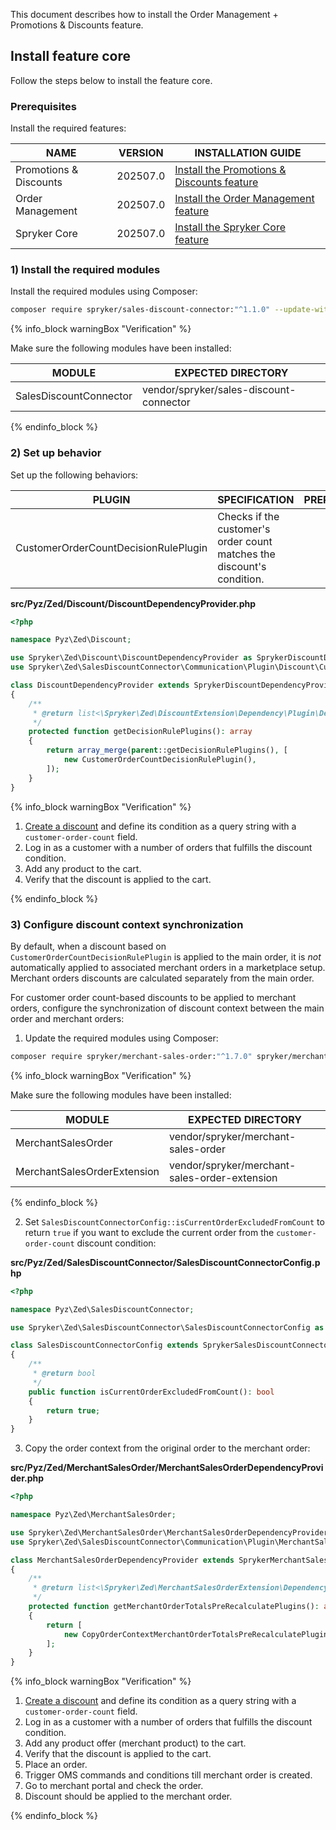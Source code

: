 This document describes how to install the Order Management + Promotions & Discounts feature.

## Install feature core

Follow the steps below to install the feature core.

### Prerequisites

Install the required features:

| NAME                   | VERSION          | INSTALLATION GUIDE                                                                                                                                                                                |
|------------------------|------------------|---------------------------------------------------------------------------------------------------------------------------------------------------------------------------------------------------|
| Promotions & Discounts | 202507.0 | [Install the Promotions & Discounts feature](/docs/pbc/all/discount-management/latest/base-shop/install-and-upgrade/install-features/install-the-promotions-and-discounts-feature.html) |
| Order Management       | 202507.0 | [Install the Order Management feature](/docs/pbc/all/order-management-system/latest/base-shop/install-and-upgrade/install-features/install-the-order-management-feature.html)           |
| Spryker Core           | 202507.0 | [Install the Spryker Core feature](/docs/pbc/all/miscellaneous/latest/install-and-upgrade/install-features/install-the-spryker-core-feature.html)                                       |

### 1) Install the required modules

Install the required modules using Composer:

```bash
composer require spryker/sales-discount-connector:"^1.1.0" --update-with-dependencies
```

{% info_block warningBox "Verification" %}

Make sure the following modules have been installed:

| MODULE                                   | EXPECTED DIRECTORY                      |
|------------------------------------------|-----------------------------------------|
| SalesDiscountConnector                   | vendor/spryker/sales-discount-connector |

{% endinfo_block %}

### 2) Set up behavior

Set up the following behaviors:

| PLUGIN                               | SPECIFICATION                                                          | PREREQUISITES | NAMESPACE                                                        |
|--------------------------------------|------------------------------------------------------------------------|---------------|------------------------------------------------------------------|
| CustomerOrderCountDecisionRulePlugin | Checks if the customer's order count matches the discount's condition. |               | Spryker\Zed\SalesDiscountConnector\Communication\Plugin\Discount |

**src/Pyz/Zed/Discount/DiscountDependencyProvider.php**

```php
<?php

namespace Pyz\Zed\Discount;

use Spryker\Zed\Discount\DiscountDependencyProvider as SprykerDiscountDependencyProvider;
use Spryker\Zed\SalesDiscountConnector\Communication\Plugin\Discount\CustomerOrderCountDecisionRulePlugin;

class DiscountDependencyProvider extends SprykerDiscountDependencyProvider
{
    /**
     * @return list<\Spryker\Zed\DiscountExtension\Dependency\Plugin\DecisionRulePluginInterface>
     */
    protected function getDecisionRulePlugins(): array
    {
        return array_merge(parent::getDecisionRulePlugins(), [
            new CustomerOrderCountDecisionRulePlugin(),
        ]);
    }
}
```

{% info_block warningBox "Verification" %}

1. [Create a discount](/docs/pbc/all/discount-management/latest/base-shop/manage-in-the-back-office/create-discounts.html) and define its condition as a query string with a `customer-order-count` field.
2. Log in as a customer with a number of orders that fulfills the discount condition.
3. Add any product to the cart.
4. Verify that the discount is applied to the cart.

{% endinfo_block %}

### 3) Configure discount context synchronization

By default, when a discount based on `CustomerOrderCountDecisionRulePlugin` is applied to the main order, it is *not* automatically applied to associated merchant orders in a marketplace setup. Merchant orders discounts are calculated separately from the main order.  

For customer order count-based discounts to be applied to merchant orders, configure the synchronization of discount context between the main order and merchant orders:

1. Update the required modules using Composer:

```bash
composer require spryker/merchant-sales-order:"^1.7.0" spryker/merchant-sales-order-extension:"^1.1.0" --update-with-dependencies
```

{% info_block warningBox "Verification" %}

Make sure the following modules have been installed:

| MODULE                      | EXPECTED DIRECTORY                            |
|-----------------------------|-----------------------------------------------|
| MerchantSalesOrder          | vendor/spryker/merchant-sales-order           |
| MerchantSalesOrderExtension | vendor/spryker/merchant-sales-order-extension |

{% endinfo_block %}

2. Set `SalesDiscountConnectorConfig::isCurrentOrderExcludedFromCount` to return `true` if you want to exclude the current order from the `customer-order-count` discount condition:

**src/Pyz/Zed/SalesDiscountConnector/SalesDiscountConnectorConfig.php**

```php
<?php

namespace Pyz\Zed\SalesDiscountConnector;

use Spryker\Zed\SalesDiscountConnector\SalesDiscountConnectorConfig as SprykerSalesDiscountConnectorConfig;

class SalesDiscountConnectorConfig extends SprykerSalesDiscountConnectorConfig
{
    /**
     * @return bool
     */
    public function isCurrentOrderExcludedFromCount(): bool
    {
        return true;
    }
}
```

3. Copy the order context from the original order to the merchant order:

**src/Pyz/Zed/MerchantSalesOrder/MerchantSalesOrderDependencyProvider.php**

```php
<?php

namespace Pyz\Zed\MerchantSalesOrder;

use Spryker\Zed\MerchantSalesOrder\MerchantSalesOrderDependencyProvider as SprykerMerchantSalesOrderDependencyProvider;
use Spryker\Zed\SalesDiscountConnector\Communication\Plugin\MerchantSalesOrder\CopyOrderContextMerchantOrderTotalsPreRecalculatePlugin;

class MerchantSalesOrderDependencyProvider extends SprykerMerchantSalesOrderDependencyProvider
{
    /**
     * @return list<\Spryker\Zed\MerchantSalesOrderExtension\Dependency\Plugin\MerchantOrderTotalsPreRecalculatePluginInterface>
     */
    protected function getMerchantOrderTotalsPreRecalculatePlugins(): array
    {
        return [
            new CopyOrderContextMerchantOrderTotalsPreRecalculatePlugin(),
        ];
    }
}
```

{% info_block warningBox "Verification" %}

1. [Create a discount](/docs/pbc/all/discount-management/latest/base-shop/manage-in-the-back-office/create-discounts.html) and define its condition as a query string with a `customer-order-count` field.
2. Log in as a customer with a number of orders that fulfills the discount condition.
3. Add any product offer (merchant product) to the cart.
4. Verify that the discount is applied to the cart.
5. Place an order.
6. Trigger OMS commands and conditions till merchant order is created.
7. Go to merchant portal and check the order.
8. Discount should be applied to the merchant order.

{% endinfo_block %}
